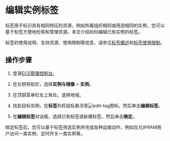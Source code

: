 # 编辑实例标签

标签用于标识具有相同特征的资源，例如所属组织相同或用途相同的实例，您可以基于标签方便地检索和管理资源。本文介绍如何编辑已有实例的标签。

标签的使用说明、支持资源、使用限制等信息，请参见[标签概述](/cn.zh-CN/标签与资源/标签/标签概述.md)和[标签使用限制](/cn.zh-CN/产品简介/使用限制.md)。

## 操作步骤

1.  登录[ECS管理控制台](https://ecs.console.aliyun.com)。

2.  在左侧导航栏，选择**实例与镜像** \> **实例**。

3.  在顶部菜单栏左上角处，选择地域。

4.  找到目标实例，在**标签**列将鼠标悬浮至![edit-tag](https://static-aliyun-doc.oss-accelerate.aliyuncs.com/assets/img/zh-CN/7819995261/p293260.png)图标，然后单击**编辑标签**。

5.  在**编辑标签**对话框，选择已有标签或新建标签，然后单击**确定**。


绑定标签后，您可以基于标签筛选实例并完成各种运维动作，例如仅允许RAM用户访问一类实例、定时开关一类实例等。


